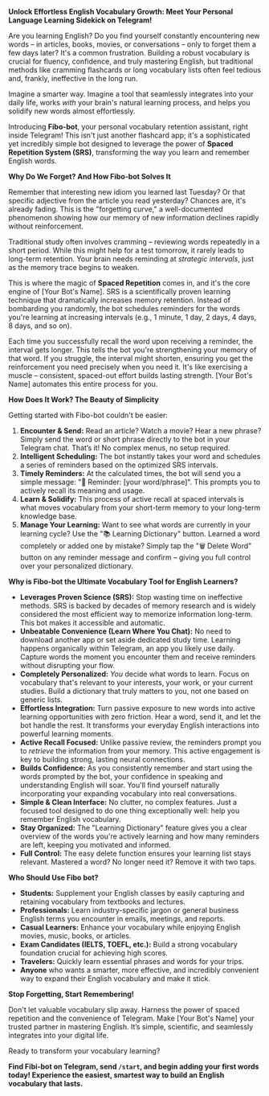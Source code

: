 **Unlock Effortless English Vocabulary Growth: Meet Your Personal Language Learning Sidekick on Telegram!**

Are you learning English? Do you find yourself constantly encountering new words – in articles, books, movies, or conversations – only to forget them a few days later? It's a common frustration. Building a robust vocabulary is crucial for fluency, confidence, and truly mastering English, but traditional methods like cramming flashcards or long vocabulary lists often feel tedious and, frankly, ineffective in the long run.

Imagine a smarter way. Imagine a tool that seamlessly integrates into your daily life, works *with* your brain's natural learning process, and helps you solidify new words almost effortlessly.

Introducing **Fibo-bot**, your personal vocabulary retention assistant, right inside Telegram! This isn't just another flashcard app; it's a sophisticated yet incredibly simple bot designed to leverage the power of **Spaced Repetition System (SRS)**, transforming the way you learn and remember English words.

**Why Do We Forget? And How Fibo-bot Solves It**

Remember that interesting new idiom you learned last Tuesday? Or that specific adjective from the article you read yesterday? Chances are, it's already fading. This is the "forgetting curve," a well-documented phenomenon showing how our memory of new information declines rapidly without reinforcement.

Traditional study often involves cramming – reviewing words repeatedly in a short period. While this might help for a test tomorrow, it rarely leads to long-term retention. Your brain needs reminding at *strategic intervals*, just as the memory trace begins to weaken.

This is where the magic of **Spaced Repetition** comes in, and it's the core engine of [Your Bot's Name]. SRS is a scientifically proven learning technique that dramatically increases memory retention. Instead of bombarding you randomly, the bot schedules reminders for the words you're learning at increasing intervals (e.g., 1 minute, 1 day, 2 days, 4 days, 8 days, and so on).

Each time you successfully recall the word upon receiving a reminder, the interval gets longer. This tells the bot you're strengthening your memory of that word. If you struggle, the interval might shorten, ensuring you get the reinforcement you need precisely when you need it. It's like exercising a muscle – consistent, spaced-out effort builds lasting strength. [Your Bot's Name] automates this entire process for you.

**How Does It Work? The Beauty of Simplicity**

Getting started with Fibo-bot couldn't be easier:

1.  **Encounter & Send:** Read an article? Watch a movie? Hear a new phrase? Simply send the word or short phrase directly to the bot in your Telegram chat. That’s it! No complex menus, no setup required.
2.  **Intelligent Scheduling:** The bot instantly takes your word and schedules a series of reminders based on the optimized SRS intervals.
3.  **Timely Reminders:** At the calculated times, the bot will send you a simple message: "🔔 Reminder: [your word/phrase]". This prompts you to actively recall its meaning and usage.
4.  **Learn & Solidify:** This process of active recall at spaced intervals is what moves vocabulary from your short-term memory to your long-term knowledge base.
5.  **Manage Your Learning:** Want to see what words are currently in your learning cycle? Use the "📚 Learning Dictionary" button. Learned a word completely or added one by mistake? Simply tap the "🗑️ Delete Word" button on any reminder message and confirm – giving you full control over your personalized dictionary.

**Why is Fibo-bot the Ultimate Vocabulary Tool for English Learners?**

*   **Leverages Proven Science (SRS):** Stop wasting time on ineffective methods. SRS is backed by decades of memory research and is widely considered the most efficient way to memorize information long-term. This bot makes it accessible and automatic.
*   **Unbeatable Convenience (Learn Where You Chat):** No need to download another app or set aside dedicated study time. Learning happens organically within Telegram, an app you likely use daily. Capture words the moment you encounter them and receive reminders without disrupting your flow.
*   **Completely Personalized:** *You* decide what words to learn. Focus on vocabulary that's relevant to your interests, your work, or your current studies. Build a dictionary that truly matters to you, not one based on generic lists.
*   **Effortless Integration:** Turn passive exposure to new words into active learning opportunities with zero friction. Hear a word, send it, and let the bot handle the rest. It transforms your everyday English interactions into powerful learning moments.
*   **Active Recall Focused:** Unlike passive review, the reminders prompt you to *retrieve* the information from your memory. This active engagement is key to building strong, lasting neural connections.
*   **Builds Confidence:** As you consistently remember and start using the words prompted by the bot, your confidence in speaking and understanding English will soar. You'll find yourself naturally incorporating your expanding vocabulary into real conversations.
*   **Simple & Clean Interface:** No clutter, no complex features. Just a focused tool designed to do one thing exceptionally well: help you remember English vocabulary.
*   **Stay Organized:** The "Learning Dictionary" feature gives you a clear overview of the words you're actively learning and how many reminders are left, keeping you motivated and informed.
*   **Full Control:** The easy delete function ensures your learning list stays relevant. Mastered a word? No longer need it? Remove it with two taps.

**Who Should Use Fibo bot?**

*   **Students:** Supplement your English classes by easily capturing and retaining vocabulary from textbooks and lectures.
*   **Professionals:** Learn industry-specific jargon or general business English terms you encounter in emails, meetings, and reports.
*   **Casual Learners:** Enhance your vocabulary while enjoying English movies, music, books, or articles.
*   **Exam Candidates (IELTS, TOEFL, etc.):** Build a strong vocabulary foundation crucial for achieving high scores.
*   **Travelers:** Quickly learn essential phrases and words for your trips.
*   **Anyone** who wants a smarter, more effective, and incredibly convenient way to expand their English vocabulary and make it stick.

**Stop Forgetting, Start Remembering!**

Don't let valuable vocabulary slip away. Harness the power of spaced repetition and the convenience of Telegram. Make [Your Bot's Name] your trusted partner in mastering English. It’s simple, scientific, and seamlessly integrates into your digital life.

Ready to transform your vocabulary learning?

**Find Fibi-bot on Telegram, send `/start`, and begin adding your first words today! Experience the easiest, smartest way to build an English vocabulary that lasts.**
